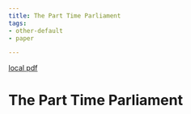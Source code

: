 ```yaml
---
title: The Part Time Parliament
tags:
- other-default
- paper

---
```


[local pdf](../../../pdfs/The-Part-Time-Parliament.pdf)

# The Part Time Parliament
